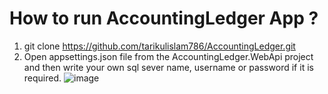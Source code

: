# How to run AccountingLedger App ?
1) git clone https://github.com/tarikulislam786/AccountingLedger.git
2) Open appsettings.json file from the AccountingLedger.WebApi project and then write your own sql sever name, username or password if it is required.
![image](https://github.com/user-attachments/assets/df8115f3-9bab-48de-8606-aadc40667c18)

